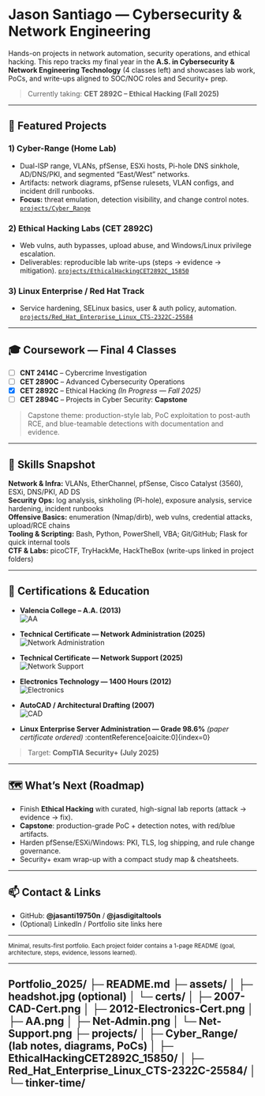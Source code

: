 # Jason Santiago — Cybersecurity & Network Engineering

Hands-on projects in network automation, security operations, and ethical hacking. This repo tracks my final year in the **A.S. in Cybersecurity & Network Engineering Technology** (4 classes left) and showcases lab work, PoCs, and write-ups aligned to SOC/NOC roles and Security+ prep.

> Currently taking: **CET 2892C – Ethical Hacking (Fall 2025)**

---

## 🚀 Featured Projects

### 1) Cyber-Range (Home Lab)
- Dual-ISP range, VLANs, pfSense, ESXi hosts, Pi-hole DNS sinkhole, AD/DNS/PKI, and segmented “East/West” networks.
- Artifacts: network diagrams, pfSense rulesets, VLAN configs, and incident drill runbooks.
- **Focus:** threat emulation, detection visibility, and change control notes.  
[`projects/Cyber_Range`](projects/Cyber_Range/)

### 2) Ethical Hacking Labs (CET 2892C)
- Web vulns, auth bypasses, upload abuse, and Windows/Linux privilege escalation.
- Deliverables: reproducible lab write-ups (steps → evidence → mitigation).
[`projects/EthicalHackingCET2892C_15850`](projects/EthicalHackingCET2892C_15850/)

### 3) Linux Enterprise / Red Hat Track
- Service hardening, SELinux basics, user & auth policy, automation.
[`projects/Red_Hat_Enterprise_Linux_CTS-2322C-25584`](projects/Red_Hat_Enterprise_Linux_CTS-2322C-25584/)

---

## 🎓 Coursework — Final 4 Classes

- [ ] **CNT 2414C** – Cybercrime Investigation  
- [ ] **CET 2890C** – Advanced Cybersecurity Operations  
- [x] **CET 2892C** – Ethical Hacking *(In Progress — Fall 2025)*  
- [ ] **CET 2894C** – Projects in Cyber Security: **Capstone**  

> Capstone theme: production-style lab, PoC exploitation to post-auth RCE, and blue-teamable detections with documentation and evidence.

---

## 🧰 Skills Snapshot

**Network & Infra:** VLANs, EtherChannel, pfSense, Cisco Catalyst (3560), ESXi, DNS/PKI, AD DS  
**Security Ops:** log analysis, sinkholing (Pi-hole), exposure analysis, service hardening, incident runbooks  
**Offensive Basics:** enumeration (Nmap/dirb), web vulns, credential attacks, upload/RCE chains  
**Tooling & Scripting:** Bash, Python, PowerShell, VBA; Git/GitHub; Flask for quick internal tools  
**CTF & Labs:** picoCTF, TryHackMe, HackTheBox (write-ups linked in project folders)

---

## 🪪 Certifications & Education

- **Valencia College – A.A. (2013)**  
  ![AA](assets/certs/AA.png)

- **Technical Certificate — Network Administration (2025)**  
  ![Network Administration](assets/certs/Net-Admin.png)

- **Technical Certificate — Network Support (2025)**  
  ![Network Support](assets/certs/Net-Support.png)

- **Electronics Technology — 1400 Hours (2012)**  
  ![Electronics](assets/certs/2012-Electronics-Cert.png)

- **AutoCAD / Architectural Drafting (2007)**  
  ![CAD](assets/certs/2007-CAD-Cert.png)

- **Linux Enterprise Server Administration — Grade 98.6%** *(paper certificate ordered)* :contentReference[oaicite:0]{index=0}

> Target: **CompTIA Security+ (July 2025)**

---

## 🗺️ What’s Next (Roadmap)

- Finish **Ethical Hacking** with curated, high-signal lab reports (attack → evidence → fix).
- **Capstone**: production-grade PoC + detection notes, with red/blue artifacts.
- Harden pfSense/ESXi/Windows: PKI, TLS, log shipping, and rule change governance.
- Security+ exam wrap-up with a compact study map & cheatsheets.

---

## 📫 Contact & Links

- GitHub: **@jasanti19750n** / **@jasdigitaltools**
- (Optional) LinkedIn / Portfolio site links here

---

<sub>Minimal, results-first portfolio. Each project folder contains a 1-page README (goal, architecture, steps, evidence, lessons learned).</sub>


---
Portfolio_2025/
├─ README.md
├─ assets/
│  ├─ headshot.jpg                (optional)
│  └─ certs/
│     ├─ 2007-CAD-Cert.png
│     ├─ 2012-Electronics-Cert.png
│     ├─ AA.png
│     ├─ Net-Admin.png
│     └─ Net-Support.png
├─ projects/
│  ├─ Cyber_Range/                (lab notes, diagrams, PoCs)
│  ├─ EthicalHackingCET2892C_15850/
│  ├─ Red_Hat_Enterprise_Linux_CTS-2322C-25584/
│  └─ tinker-time/
---

